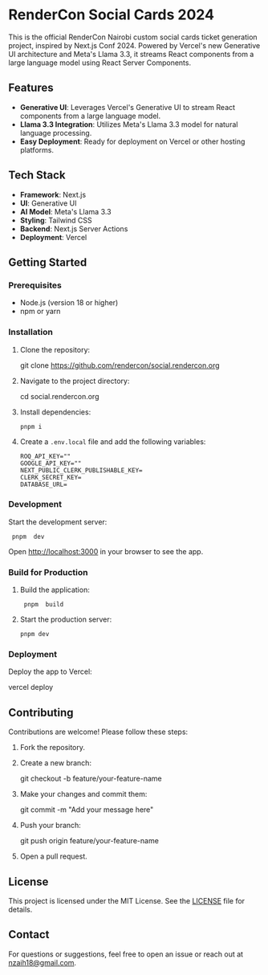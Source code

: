 # RenderCon Social Cards 2024

This is the official RenderCon Nairobi custom social cards ticket generation project, inspired by Next.js Conf 2024. Powered by Vercel's new Generative UI architecture and Meta's Llama 3.3, it streams React components from a large language model using React Server Components.

## Features

- **Generative UI**: Leverages Vercel's Generative UI to stream React components from a large language model.
- **Llama 3.3 Integration**: Utilizes Meta's Llama 3.3 model for natural language processing.
- **Easy Deployment**: Ready for deployment on Vercel or other hosting platforms.

## Tech Stack

- **Framework**: Next.js
- **UI**: Generative UI
- **AI Model**: Meta's Llama 3.3
- **Styling**: Tailwind CSS
- **Backend**: Next.js Server Actions
- **Deployment**: Vercel

## Getting Started

### Prerequisites

- Node.js (version 18 or higher)
- npm or yarn

### Installation

1. Clone the repository:

   git clone https://github.com/rendercon/social.rendercon.org

2. Navigate to the project directory:

   cd social.rendercon.org

3. Install dependencies:

   ```pnpm i```

4. Create a `.env.local` file and add the following variables:

   ```env
   ROQ_API_KEY=""
   GOOGLE_API_KEY=""
   NEXT_PUBLIC_CLERK_PUBLISHABLE_KEY=
   CLERK_SECRET_KEY=
   DATABASE_URL=
   ```

### Development

Start the development server:

``` pnpm  dev```

Open [http://localhost:3000](http://localhost:3000) in your browser to see the app.

### Build for Production

1. Build the application:

   ``` pnpm  build```

2. Start the production server:

   ```pnpm dev```

### Deployment

Deploy the app to Vercel:

vercel deploy

## Contributing

Contributions are welcome! Please follow these steps:

1. Fork the repository.

2. Create a new branch:

   git checkout -b feature/your-feature-name

3. Make your changes and commit them:

   git commit -m "Add your message here"

4. Push your branch:

   git push origin feature/your-feature-name

5. Open a pull request.

## License

This project is licensed under the MIT License. See the [LICENSE](LICENSE) file for details.

## Contact

For questions or suggestions, feel free to open an issue or reach out at [nzaih18@gmail.com](mailto:nzaih18@gmail.com).
